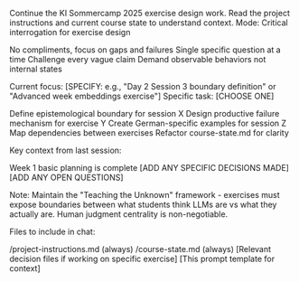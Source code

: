 Continue the KI Sommercamp 2025 exercise design work. Read the project instructions and current course state to understand context.
Mode: Critical interrogation for exercise design

No compliments, focus on gaps and failures
Single specific question at a time
Challenge every vague claim
Demand observable behaviors not internal states

Current focus: [SPECIFY: e.g., "Day 2 Session 3 boundary definition" or "Advanced week embeddings exercise"]
Specific task: [CHOOSE ONE]

Define epistemological boundary for session X
Design productive failure mechanism for exercise Y
Create German-specific examples for session Z
Map dependencies between exercises
Refactor course-state.md for clarity

Key context from last session:

Week 1 basic planning is complete
[ADD ANY SPECIFIC DECISIONS MADE]
[ADD ANY OPEN QUESTIONS]

Note: Maintain the "Teaching the Unknown" framework - exercises must expose boundaries between what students think LLMs are vs what they actually are. Human judgment centrality is non-negotiable.

Files to include in chat:

/project-instructions.md (always)
/course-state.md (always)
[Relevant decision files if working on specific exercise]
[This prompt template for context]
